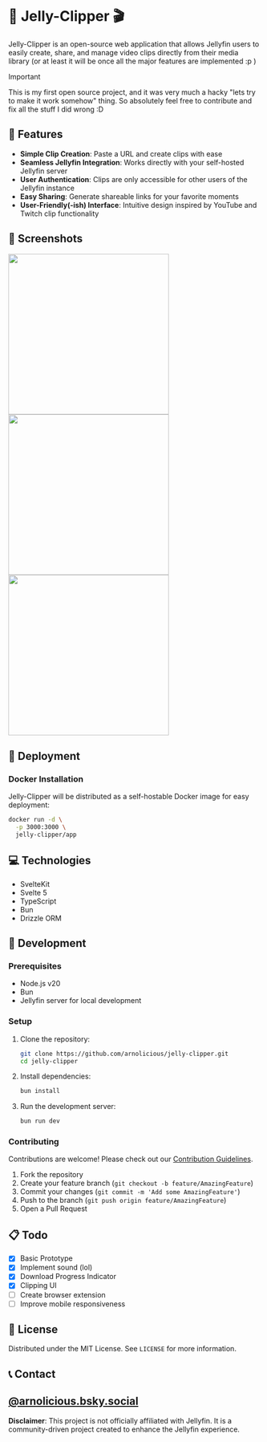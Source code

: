 # 🪼 Jelly-Clipper 🎬 

Jelly-Clipper is an open-source web application that allows Jellyfin users to easily create, share, and manage video clips directly from their media library (or at least it will be once all the major features are implemented :p )

> [!IMPORTANT] 
> This is my first open source project, and it was very much a hacky "lets try to make it work somehow" thing.
> So absolutely feel free to contribute and fix all the stuff I did wrong :D

## 🌟 Features

- **Simple Clip Creation**: Paste a URL and create clips with ease
- **Seamless Jellyfin Integration**: Works directly with your self-hosted Jellyfin server
- **User Authentication**: Clips are only accessible for other users of the Jellyfin instance
- **Easy Sharing**: Generate shareable links for your favorite moments
- **User-Friendly(-ish) Interface**: Intuitive design inspired by YouTube and Twitch clip functionality

## 📸 Screenshots
<p float="left">
  <img src="https://github.com/user-attachments/assets/aae606aa-6a76-4257-99b1-97e858a2c10c" width="320" />
  <img src="https://github.com/user-attachments/assets/b538d53f-a126-4658-93fb-046b0900543c" width="320" /> 
  <img src="https://github.com/user-attachments/assets/27de9a66-838a-4301-8f76-fee9140a6dee" width="320" />
</p>


## 🚀 Deployment

### Docker Installation

Jelly-Clipper will be distributed as a self-hostable Docker image for easy deployment:

```bash
docker run -d \
  -p 3000:3000 \
  jelly-clipper/app
```

## 💻 Technologies

- SvelteKit
- Svelte 5
- TypeScript
- Bun
- Drizzle ORM

## 🤝 Development

### Prerequisites

- Node.js v20
- Bun
- Jellyfin server for local development

### Setup

1. Clone the repository:
   ```bash
   git clone https://github.com/arnolicious/jelly-clipper.git
   cd jelly-clipper
   ```

2. Install dependencies:
   ```bash
   bun install
   ```

3. Run the development server:
   ```bash
   bun run dev
   ```

### Contributing

Contributions are welcome! Please check out our [Contribution Guidelines](CONTRIBUTING.md).

1. Fork the repository
2. Create your feature branch (`git checkout -b feature/AmazingFeature`)
3. Commit your changes (`git commit -m 'Add some AmazingFeature'`)
4. Push to the branch (`git push origin feature/AmazingFeature`)
5. Open a Pull Request

## 📋 Todo

- [x] Basic Prototype
- [x] Implement sound (lol)
- [x] Download Progress Indicator
- [x] Clipping UI
- [ ] Create browser extension
- [ ] Improve mobile responsiveness

## 📄 License

Distributed under the MIT License. See `LICENSE` for more information.

## 📞 Contact

[@arnolicious.bsky.social](https://arnolicious.bsky.social)
---

**Disclaimer**: This project is not officially affiliated with Jellyfin. It is a community-driven project created to enhance the Jellyfin experience.
